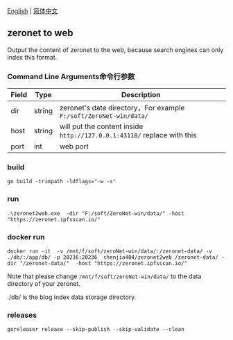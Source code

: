 [English](./README.md) | [简体中文](./README.zh-CN.md)
## zeronet to web

Output the content of zeronet to the web, because search engines can only index this format.


### Command Line Arguments命令行参数
| Field     | Type             | Description                                                                          |
|-----------|-------------|------------------------------------------------------------------------|
| dir         | string          | zeronet's data directory，For example `F:/soft/ZeroNet-win/data/` |
| host         | string          | will put the content inside `http://127.0.0.1:43110/` replace with this|
| port         | int          | web port|

### build

` go build -trimpath -ldflags="-w -s" `


### run
```
.\zeronet2web.exe  -dir "F:/soft/ZeroNet-win/data/" -host "https://zeronet.ipfsscan.io/"
```

### docker run
```
docker run -it  -v /mnt/f/soft/zeroNet-win/data/:/zeronet-data/ -v ./db/:/app/db/ -p 20236:20236  chenjia404/zeronet2web /zeronet-data/ -dir "/zeronet-data/"  -host "https://zeronet.ipfsscan.io/"
```

Note that please change `/mnt/f/soft/zeroNet-win/data/` to the data directory of your zeronet.

./db/ is the blog index data storage directory.

### releases

`goreleaser release --skip-publish --skip-validate --clean`
